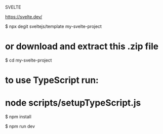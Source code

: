SVELTE

https://svelte.dev/


$ npx degit sveltejs/template my-svelte-project
# or download and extract this .zip file

$ cd my-svelte-project

# to use TypeScript run:
# node scripts/setupTypeScript.js

$ npm install

$ npm run dev
